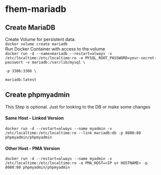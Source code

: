 <h1>fhem-mariadb</h2>

<h2>Create MariaDB</h2>
<p>Create Volume for persistent data:<br>
<code>docker volume create mariadb</code><br>
Run Docker Container with access to the volume<br>
<code>docker run -d --name=mariadb --restart=always -v /etc/localtime:/etc/localtime:ro -e MYSQL_ROOT_PASSWORD=your-secret-passwort -v mariadb:/var/lib/mysql \<br>
-p 3306:3306 \<br>
mariadb:latest</code>
</p>
<h2>Create phpmyadmin</h2>
<p>This Step is optional. Just for looking to the DB or make some changes</p>
<h4>Same Host - Linked Version</h4>
<p><code>docker run -d --restart=always --name myadmin -v /etc/localtime:/etc/localtime:ro --link mariadb:db -p 8080:80 phpmyadmin/phpmyadmin</code></p>
<h4>Other Host - PMA Version</h4>
<p><code>docker run -d --restart=always --name myadmin -v /etc/localtime:/etc/localtime:ro -e PMA_HOST=&lt;IP or HOSTNAME&gt; -p 8080:80 phpmyadmin/phpmyadmin</code></p>
